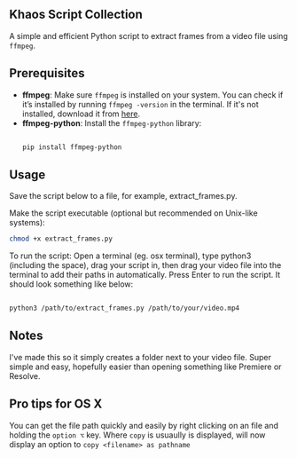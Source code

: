 ## Khaos Script Collection


A simple and efficient Python script to extract frames from a video file using `ffmpeg`.

## Prerequisites

- **ffmpeg**: Make sure `ffmpeg` is installed on your system. You can check if it’s installed by running `ffmpeg -version` in the terminal. If it's not installed, download it from [here](https://ffmpeg.org/download.html).
- **ffmpeg-python**: Install the `ffmpeg-python` library:
  ```bash

  pip install ffmpeg-python

## Usage
Save the script below to a file, for example, extract_frames.py.

Make the script executable (optional but recommended on Unix-like systems):

  ```bash
chmod +x extract_frames.py

```
To run the script:
Open a terminal (eg. osx terminal), type python3 (including the space), drag your script in, then drag your video file into the terminal to add their paths in automatically. Press Enter to run the script. It should look something like below:

```bash

python3 /path/to/extract_frames.py /path/to/your/video.mp4

```

## Notes 

I've made this so it simply creates a folder next to your video file. Super simple and easy, hopefully easier than opening something like Premiere or Resolve.

## Pro tips for OS X
You can get the file path quickly and easily by right clicking on an file and holding the `option ⌥` key. Where `copy` is usuaully is displayed, will now display an option to `copy <filename> as pathname`


 
